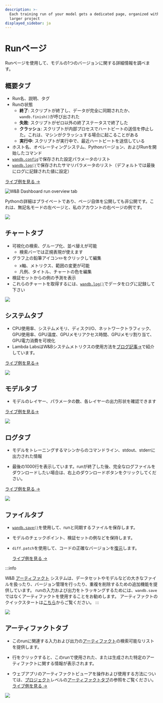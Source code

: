 ```yaml
---
description: >-
  Each training run of your model gets a dedicated page, organized within the
  larger project
displayed_sidebar: ja
---
```


# Runページ

Runページを使用して、モデルの1つのバージョンに関する詳細情報を調べます。

## 概要タブ

* Run名、説明、タグ
* Runの状態
  * **終了**: スクリプトが終了し、データが完全に同期されたか、`wandb.finish()`が呼び出された
  * **失敗**: スクリプトがゼロ以外の終了ステータスで終了した
  * **クラッシュ**: スクリプトが内部プロセスでハートビートの送信を停止した。これは、マシンがクラッシュする場合に起こることがある
  * **実行中**: スクリプトが実行中で、最近ハートビートを送信している
* ホスト名、オペレーティングシステム、Pythonバージョン、およびRunを開始したコマンド
* [`wandb.config`](../../../guides/track/config.md)で保存された設定パラメータのリスト
* [`wandb.log()`](../../../guides/track/log/intro.md)で保存されたサマリパラメータのリスト（デフォルトでは最後にログに記録された値に設定）

[ライブ例を見る →](https://app.wandb.ai/carey/pytorch-cnn-fashion/runs/munu5vvg/overview?workspace=user-carey)

![W&B Dashboard run overview tab](/images/app_ui/wandb_run_overview_page.png)

Pythonの詳細はプライベートであり、ページ自体を公開しても非公開です。これは、無記名モードの左ページと、私のアカウントの右ページの例です。

![](/images/app_ui/wandb_run_overview_page_2.png)
## チャートタブ

* 可視化の検索、グループ化、並べ替えが可能
  * 検索バーでは正規表現が使えます
* グラフ上の鉛筆アイコン✏️をクリックして編集
  * x軸、メトリクス、範囲の変更が可能
  * 凡例、タイトル、チャートの色を編集
* 検証セットからの例の予測を表示
* これらのチャートを取得するには、[`wandb.log()`](../../../guides/track/log/intro.md)でデータをログに記録して下さい

![](/images/app_ui/wandb-run-page-workspace-tab.png)

## システムタブ

* CPU使用率、システムメモリ、ディスクI/O、ネットワークトラフィック、GPU使用率、GPU温度、GPUメモリアクセス時間、GPUメモリ割り当て、GPU電力消費を可視化
* Lambda LabsはW&Bシステムメトリクスの使用方法を[ブログ記事→](https://lambdalabs.com/blog/weights-and-bias-gpu-cpu-utilization/)で紹介しています。

[ライブ例を見る→](https://wandb.ai/stacey/deep-drive/runs/ki2biuqy/system?workspace=user-carey)

![](/images/app_ui/wandb_system_utilization.png)

## モデルタブ

* モデルのレイヤー、パラメータの数、各レイヤーの出力形状を確認できます

[ライブ例を見る→](https://app.wandb.ai/stacey/deep-drive/runs/pr0os44x/model)

![](/images/app_ui/wandb_run_page_model_tab.png)

## ログタブ
* モデルをトレーニングするマシンからのコマンドライン、stdout、stderrに出力された情報

* 最後の1000行を表示しています。runが終了した後、完全なログファイルをダウンロードしたい場合は、右上のダウンロードボタンをクリックしてください。

[ライブ例を見る →](https://app.wandb.ai/stacey/deep-drive/runs/pr0os44x/logs)

![](/images/app_ui/wandb_run_page_log_tab.png)

## ファイルタブ

* [`wandb.save()`](../../track/save-restore.md)を使用して、runと同期するファイルを保存します。

* モデルのチェックポイント、検証セットの例などを保持します。

* `diff.patch`を使用して、コードの正確なバージョンを[復元](../../track/save-restore.md)します。

  [ライブ例を見る →](https://app.wandb.ai/stacey/deep-drive/runs/pr0os44x/files/media/images)

:::info

W&B [アーティファクト](../../artifacts/intro.md) システムは、データセットやモデルなどの大きなファイルを扱ったり、バージョン管理を行ったり、重複を削除するための追加機能を提供しています。 runの入力および出力をトラッキングするためには、`wandb.save`ではなくアーティファクトを使用することをお勧めします。 アーティファクトのクイックスタートは[こちら](../../artifacts/artifacts-walkthrough.md)からご覧ください。
:::

![](/images/app_ui/wandb_run_page_files_tab.png)

## アーティファクトタブ

* このrunに関連する入力および出力の[アーティファクト](../../artifacts/intro.md)の検索可能なリストを提供します。

* 行をクリックすると、このrunで使用された、または生成された特定のアーティファクトに関する情報が表示されます。

* ウェブアプリのアーティファクトビューアを操作および使用する方法については、[プロジェクト](project-page.md)レベルの[アーティファクトタブ](project-page.md#artifacts-tab)の参照をご覧ください。[ライブ例を見る →](https://wandb.ai/stacey/artifact_july_demo/runs/2cslp2rt/artifacts)

![](/images/app_ui/artifacts_tab.png)
